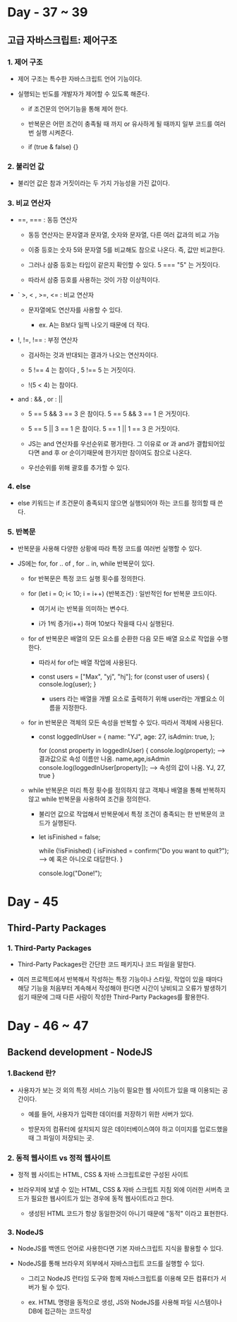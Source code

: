 # Day - 37 ~ 39

## 고급 자바스크립트: 제어구조

### 1. 제어 구조

- 제어 구조는 특수한 자바스크립트 언어 기능이다.

- 실행되는 빈도를 개발자가 제어할 수 있도록 해준다.

  - if 조건문의 언어기능을 통해 제어 한다.

  - 반복문은 어떤 조건이 충족될 때 까지 or 유사하게 될 때까지 일부 코드를 여러번 실행 시켜준다.

  - if (true & false) {}

### 2. 불리언 값

- 불리언 값은 참과 거짓이라는 두 가지 가능성을 가진 값이다.

### 3. 비교 연산자

- ==, === : 동등 연산자

  - 동등 연산자는 문자열과 문자열, 숫자와 문자열, 다른 여러 값과의 비교 가능

  - 이중 등호는 숫자 5와 문자열 5를 비교해도 참으로 나온다. 즉, 값만 비교한다.

  - 그러나 삼중 등호는 타입이 같은지 확인할 수 있다. 5 === "5" 는 거짓이다.

  - 따라서 삼중 등호를 사용하는 것이 가장 이상적이다.

- ` >, < , >=, <= : 비교 연산자

  - 문자열에도 연산자를 사용할 수 있다.

    - ex. A는 B보다 일찍 나오기 때문에 더 작다.

- !, !=, !== : 부정 연산자

  - 검사하는 것과 반대되는 결과가 나오는 연산자이다.

  - 5 !== 4 는 참이다 , 5 !== 5 는 거짓이다.

  - !(5 < 4) 는 참이다.

- and : && , or : ||

  - 5 == 5 && 3 == 3 은 참이다. 5 == 5 && 3 == 1 은 거짓이다.

  - 5 == 5 || 3 == 1 은 참이다. 5 == 1 || 1 == 3 은 거짓이다.

  - JS는 and 연산자를 우선순위로 평가한다. 그 이유로 or 과 and가 결합되어있다면 and 후 or 순이기때문에 한가지만 참이여도 참으로 나온다.

  - 우선순위를 위해 괄호를 추가할 수 있다.

### 4. else

- else 키워드는 if 조건문이 충족되지 않으면 실행되어야 하는 코드를 정의할 때 쓴다.

### 5. 반복문

- 반복문을 사용해 다양한 상황에 따라 특정 코드를 여러번 실행할 수 있다.

- JS에는 for, for .. of , for .. in, while 반복문이 있다.

  - for 반복문은 특정 코드 실행 횟수를 정의한다.

  - for (let i = 0; i< 10; i = i++) {반복조건} : 일반적인 for 반복문 코드이다.

    - 여기서 i는 반복을 의미하는 변수다.

    - i가 1씩 증가(i++) 하며 10보다 작을때 다시 실행된다.

  - for of 반복문은 배열의 모든 요소를 순환한 다음 모든 배열 요소로 작업을 수행한다.

    - 따라서 for of는 배열 작업에 사용된다.

    - const users = ["Max", "yj", "hj"];
      for (const user of users) {
      console.log(user);
      }

      - users 라는 배열을 개별 요소로 출력하기 위해 user라는 개별요소 이름을 지정한다.

  - for in 반복문은 객체의 모든 속성을 반복할 수 있다. 따라서 객체에 사용된다.

    - const loggedInUser = {
      name: "YJ",
      age: 27,
      isAdmin: true,
      };

      for (const property in loggedInUser) {
      console.log(property); --> 결과값으로 속성 이름만 나옴. name,age,isAdmin
      console.log(loggedInUser[property]); --> 속성의 값이 나옴. YJ, 27, true
      }

  - while 반복문은 미리 특정 횟수를 정의하지 않고 객체나 배열을 통해 반복하지 않고 while 반복문을 사용하여 조건을 정의한다.

    - 불리언 값으로 작업해서 반복문에서 특정 조건이 충족되는 한 반복문의 코드가 실행된다.

    - let isFinished = false;

      while (!isFinished) {
      isFinished = confirm("Do you want to quit?"); --> 예 혹은 아니오로 대답한다.
      }

      console.log("Done!");

# Day - 45

## Third-Party Packages

### 1. Third-Party Packages

- Third-Party Packages란 간단한 코드 패키지나 코드 파일을 말한다.

- 여러 프로젝트에서 반복해서 작성하는 특정 기능이나 스타일, 작업이 있을 때마다 해당 기능을 처음부터 계속해서 작성해야 한다면 시간이 낭비되고 오류가 발생하기 쉽기 때문에 그때 다른 사람이 작성한 Third-Party Packages를 활용한다.

# Day - 46 ~ 47

## Backend development - NodeJS

### 1.Backend 란?

- 사용자가 보는 것 외의 특정 서비스 기능이 필요한 웹 사이트가 있을 때 이용되는 공간이다.

  - 예를 들어, 사용자가 입력한 데이터를 저장하기 위한 서버가 있다.

  - 방문자의 컴퓨터에 설치되지 않은 데이터베이스여야 하고 이미지를 업로드했을 때 그 파일이 저장되는 곳.

### 2. 동적 웹사이트 vs 정적 웹사이트

- 정적 웹 사이트는 HTML, CSS & 자바 스크립트로만 구성된 사이트

- 브라우저에 보낼 수 있는 HTML, CSS & 자바 스크립트 지침 외에 이러한 서버측 코드가 필요한 웹사이트가 있는 경우에 동적 웹사이트라고 한다.

  - 생성된 HTML 코드가 항상 동일한것이 아니기 때문에 "동적" 이라고 표현한다.

### 3. NodeJS

- NodeJS를 백엔드 언어로 사용한다면 기본 자바스크립트 지식을 활용할 수 있다.

- NodeJS를 통해 브라우저 외부에서 자바스크립트 코드를 실행할 수 있다.

  - 그리고 NodeJS 런타임 도구와 함께 자바스크립트를 이용해 모든 컴퓨터가 서버가 될 수 있다.

  - ex. HTML 명령을 동적으로 생성, JS와 NodeJS를 사용해 파일 시스템이나 DB에 접근하는 코드작성
